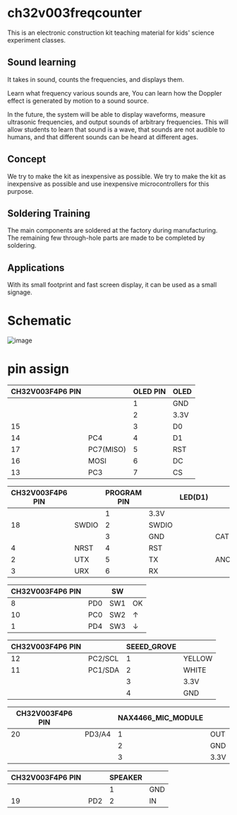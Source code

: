 # ch32v003freqcounter

This is an electronic construction kit teaching material for kids' science experiment classes.
## Sound learning

It takes in sound, counts the frequencies, and displays them.

Learn what frequency various sounds are,
You can learn how the Doppler effect is generated by motion to a sound source.


In the future, the system will be able to display waveforms, measure ultrasonic frequencies, and output sounds of arbitrary frequencies.
This will allow students to learn that sound is a wave, that sounds are not audible to humans, and that different sounds can be heard at different ages.


## Concept
We try to make the kit as inexpensive as possible. We try to make the kit as inexpensive as possible and use inexpensive microcontrollers for this purpose.

## Soldering Training
The main components are soldered at the factory during manufacturing. The remaining few through-hole parts are made to be completed by soldering.

## Applications

With its small footprint and fast screen display, it can be used as a small signage.

# Schematic

![image](https://github.com/user-attachments/assets/f9bb966e-5fb7-449d-bd39-e4527e4bff9e)


# pin assign

| CH32V003F4P6 PIN |           | OLED PIN | OLED |
|------------------|-----------|----------|------|
|                  |           | 1        | GND  |
|                  |           | 2        | 3.3V |
| 15               |           | 3        | D0   |
| 14               | PC4       | 4        | D1   |
| 17               | PC7(MISO) | 5        | RST  |
| 16               | MOSI      | 6        | DC   |
| 13               | PC3       | 7        | CS   |

| CH32V003F4P6 PIN |       | PROGRAM PIN |   | LED(D1) |         |
|------------------|-------|-------------|-------|---------|---------|
|                  |       | 1           | 3.3V  |         |         |
| 18               | SWDIO | 2           | SWDIO |         |         |
|                  |       | 3           | GND   |         | CATHODE |
| 4                | NRST  | 4           | RST   |         |         |
| 2                | UTX   | 5           | TX    |         | ANODE   |
| 3                | URX   | 6           | RX    |         |         |



| CH32V003F4P6 PIN |           | SW  |  |
|------------------|-----------|-----|------|
| 8                | PD0       | SW1 | OK   |
| 10               | PC0       | SW2 | ↑    |
| 1                | PD4       | SW3 | ↓    |


| CH32V003F4P6 PIN |         | SEEED_GROVE |    |
|------------------|---------|-------------|--------|
| 12               | PC2/SCL | 1           | YELLOW |
| 11               | PC1/SDA | 2           | WHITE  |
|                  |         | 3           | 3.3V   |
|                  |         | 4           | GND    |



| CH32V003F4P6 PIN |        | NAX4466_MIC_MODULE |  |
|------------------|--------|--------------------|------|
| 20               | PD3/A4 | 1                  | OUT  |
|                  |        | 2                  | GND  |
|                  |        | 3                  | 3.3V |

| CH32V003F4P6 PIN |      | SPEAKER |  |
|------------------|------|---------|------|
|                  |      | 1       | GND  |
| 19               | PD2  | 2       | IN   |
